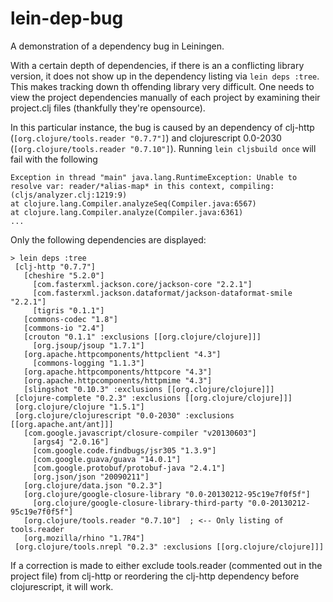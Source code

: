 # lein-dep-bug

A demonstration of a dependency bug in Leiningen. 

With a certain depth of dependencies, if there is an a conflicting library version, it does not show up in the dependency listing 
via `lein deps :tree`.  This makes tracking down th offending library very difficult.  One needs to view the project dependencies manually of each project by examining their project.clj files (thankfully they're opensource).

In this particular instance, the bug is caused by an dependency of clj-http (`[org.clojure/tools.reader "0.7.7"]`) and clojurescript 0.0-2030 (`[org.clojure/tools.reader "0.7.10"]`).  Running `lein cljsbuild once` will fail with the following 

    Exception in thread "main" java.lang.RuntimeException: Unable to resolve var: reader/*alias-map* in this context, compiling:(cljs/analyzer.clj:1219:9)
    at clojure.lang.Compiler.analyzeSeq(Compiler.java:6567)
    at clojure.lang.Compiler.analyze(Compiler.java:6361)
    ...


 Only the following dependencies are displayed:

    > lein deps :tree
     [clj-http "0.7.7"]
       [cheshire "5.2.0"]
         [com.fasterxml.jackson.core/jackson-core "2.2.1"]
         [com.fasterxml.jackson.dataformat/jackson-dataformat-smile "2.2.1"]
         [tigris "0.1.1"]
       [commons-codec "1.8"]
       [commons-io "2.4"]
       [crouton "0.1.1" :exclusions [[org.clojure/clojure]]]
         [org.jsoup/jsoup "1.7.1"]
       [org.apache.httpcomponents/httpclient "4.3"]
         [commons-logging "1.1.3"]
       [org.apache.httpcomponents/httpcore "4.3"]
       [org.apache.httpcomponents/httpmime "4.3"]
       [slingshot "0.10.3" :exclusions [[org.clojure/clojure]]]
     [clojure-complete "0.2.3" :exclusions [[org.clojure/clojure]]]
     [org.clojure/clojure "1.5.1"]  
     [org.clojure/clojurescript "0.0-2030" :exclusions [[org.apache.ant/ant]]]
       [com.google.javascript/closure-compiler "v20130603"]
         [args4j "2.0.16"]
         [com.google.code.findbugs/jsr305 "1.3.9"]
         [com.google.guava/guava "14.0.1"]
         [com.google.protobuf/protobuf-java "2.4.1"]
         [org.json/json "20090211"]
       [org.clojure/data.json "0.2.3"]
       [org.clojure/google-closure-library "0.0-20130212-95c19e7f0f5f"]
         [org.clojure/google-closure-library-third-party "0.0-20130212-95c19e7f0f5f"]
       [org.clojure/tools.reader "0.7.10"]  ; <-- Only listing of tools.reader
       [org.mozilla/rhino "1.7R4"]
     [org.clojure/tools.nrepl "0.2.3" :exclusions [[org.clojure/clojure]]]


If a correction is made to either exclude tools.reader (commented out in the project file) from clj-http or reordering the 
clj-http dependency before clojurescript, it will work.
                    